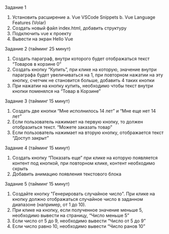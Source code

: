 Задание 1

1. Установить расширение
   a. Vue VSCode Snippets
   b. Vue Language Features (Volar)
2. Создать новый файл index.html, добавить структуру
3. Подключить vue к проекту
4. Вывести на экран Hello Vue

Задание 2 (тайминг 25 минут)

1. Создать параграф, внутри которого будет отображаться текст
   “Товаров в корзине 0”
2. Создать кнопку “Купить”, при клике на которую, значение внутри
   параграфа будет увеличиваться на 1, при повторном нажатии на эту
   кнопку, счетчик не становится больше, добавить 4 таких кнопки
3. При нажатии на кнопку купить, необходимо чтобы текст внутри
   кнопки поменялся на “Товар в Корзине”

Задание 3 (тайминг 15 минут)

1. Создать две кнопки “Мне исполнилось 14 лет” и “Мне еще нет 14 лет”
2. Если пользователь нажимает на первую кнопку, то должен
   отобразиться текст. “Можете заказать товар”
3. Если пользователь нажимает на вторую кнопку, отображается текст
   “Доступ закрыт”

Задание 4 (тайминг 15 минут)

1. Создать кнопку “Показать еще” при клике на которую появляется
   контент под кнопкой, при повторном клике, контент необходимо
   скрыть
2. Добавить анимацию появления текстового блока

Задание 5 (тайминг 15 минут)

1. Создайте кнопку "Генерировать случайное число". При клике на
   кнопку должно отображаться случайное число в заданном диапазоне
   (например, от 1 до 10).
2. При клике на кнопку, если полученное значение меньше 5,
   необходимо вывести на страницу, “Число меньше 5”
3. Если число от 5 до 9, необходимо вывести “Число от 5 до 9”
4. Если число равно 10, необходимо вывести “Число ранов 10”
